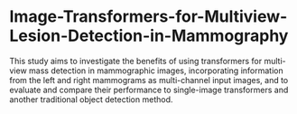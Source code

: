 # Image-Transformers-for-Multiview-Lesion-Detection-in-Mammography
This study aims to investigate the benefits of using transformers for multi-view mass detection in mammographic images, incorporating information from the left and right mammograms as multi-channel input images, and to evaluate and compare their performance to single-image transformers and another traditional object detection method.
